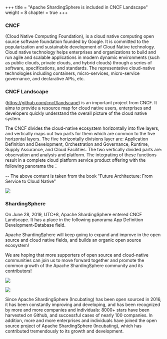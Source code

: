 +++
title = "Apache ShardingSphere is included in CNCF Landscape"
weight = 8
chapter = true
+++

### CNCF

(Cloud Native Computing Foundation), is a cloud native computing open source software foundation founded by Google. It is committed to the popularization and sustainable development of Cloud Native technology. Cloud native technology helps enterprises and organizations to build and run agile and scalable applications in modern dynamic environments (such as public clouds, private clouds, and hybrid clouds) through a series of software, specifications, and standards. The representative cloud-native technologies including containers, micro-services, micro-service governance, and declarative APIs, etc.

### CNCF Landscape

(https://github.com/cncf/landscape) is an important project from CNCF. It aims to provide a resource map for cloud native users, enterprises and developers quickly understand the overall picture of the cloud native system.

The CNCF divides the cloud-native ecosystem horizontally into five layers, and vertically maps out two parts for them which are common to the five horizontal layers. The five horizontally divisions layer are: Application Definition and Development, Orchestration and Governance, Runtime, Supply Assurance, and Cloud Facilities. The two vertically divided parts are: observation and analysis and platform. The integrating of these functions result in a complete cloud platform service product offering with the following panorama the：

-- The above content is taken from the book "Future Architecture: From Service to Cloud Native"

![](https://shardingsphere.apache.org/blog/img/CNCF1.jpg)

### ShardingSphere

On June 28, 2019, UTC+8, Apache ShardingSphere entered CNCF Landscape. It has a place in the following panorama App Definition Development-Database field.

Apache ShardingSphere will keep going to expand and improve in the open source and cloud native fields, and builds an organic open source ecosystem!

We are hoping that more supporters of open source and cloud-native communities can join us to move forward together and promote the common growth of the Apache ShardingSphere community and its contributors!

![](https://shardingsphere.apache.org/blog/img/CNCF2.jpg)

![](https://shardingsphere.apache.org/blog/img/CNCF3.jpg)

Since Apache ShardingSphere (Incubating) has been open sourced in 2016, it has been constantly improving and developing, and has been recognized by more and more companies and individuals: 8000+ stars have been harvested on Github, and successful cases of nearly 100 companies. In addition, more and more enterprises and individuals have joined the open source project of Apache ShardingSphere (Incubating), which has contributed tremendously to its growth and development.
